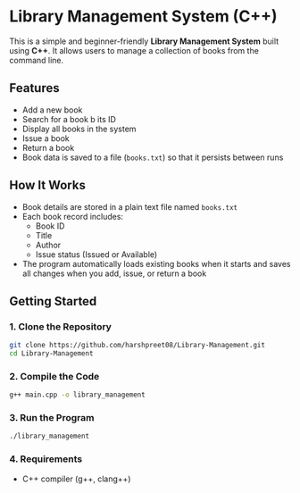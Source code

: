 # Library Management System (C++)

This is a simple and beginner-friendly **Library Management System** built using **C++**. It allows users to manage a collection of books from the command line.

## Features

- Add a new book
- Search for a book b its ID
- Display all books in the system
- Issue a book
- Return a book
- Book data is saved to a file (`books.txt`) so that it persists between runs

## How It Works

- Book details are stored in a plain text file named `books.txt`
- Each book record includes:
    - Book ID
    - Title
    - Author
    - Issue status (Issued or Available)
- The program automatically loads existing books when it starts and saves all changes when you add, issue, or return a book

## Getting Started

### 1. Clone the Repository

```bash
git clone https://github.com/harshpreet08/Library-Management.git
cd Library-Management
```

### 2. Compile the Code
```bash
g++ main.cpp -o library_management
```
### 3. Run the Program
```bash
./library_management
```
### 4. Requirements
- C++ compiler (g++, clang++)
